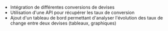 - Intégration de différentes conversions de devises
- Utilisation d'une API pour récupérer les taux de conversion
- Ajout d'un tableau de bord permettant d'analyser l'évolution des taux de change entre deux devises (tableaux, graphiques)